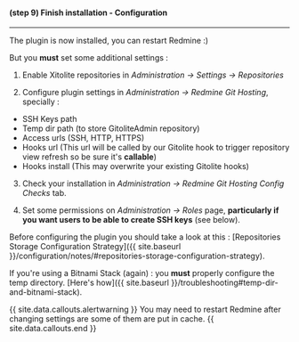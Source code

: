 #### **(step 9)** Finish installation - Configuration
***

The plugin is now installed, you can restart Redmine :)

But you **must** set some additional settings :

1. Enable Xitolite repositories in *Administration -> Settings -> Repositories*

2. Configure plugin settings in *Administration -> Redmine Git Hosting*, specially :
  * SSH Keys path
  * Temp dir path (to store GitoliteAdmin repository)
  * Access urls (SSH, HTTP, HTTPS)
  * Hooks url (This url will be called by our Gitolite hook to trigger repository view refresh so be sure it's **callable**)
  * Hooks install (This may overwrite your existing Gitolite hooks)

3. Check your installation in *Administration -> Redmine Git Hosting* *Config Checks* tab.

4. Set some permissions on *Administration -> Roles* page, **particularly if you want users to be able to create SSH keys** (see below).

Before configuring the plugin you should take a look at this : [Repositories Storage Configuration Strategy]({{ site.baseurl }}/configuration/notes/#repositories-storage-configuration-strategy).

If you're using a Bitnami Stack (again) : you **must** properly configure the temp directory. [Here's how]({{ site.baseurl }}/troubleshooting#temp-dir-and-bitnami-stack).

{{ site.data.callouts.alertwarning }}
  You may need to restart Redmine after changing settings are some of them are put in cache.
{{ site.data.callouts.end }}
